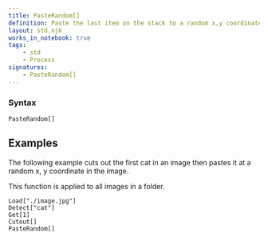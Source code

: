 ```yaml
---
title: PasteRandom[]
definition: Paste the last item on the stack to a random x,y coordinate.
layout: std.njk
works_in_notebook: true
tags:
    - std
    - Process
signatures:
    - PasteRandom[]
---
```


### Syntax

```
PasteRandom[]
```

## Examples

The following example cuts out the first cat in an image then pastes it at a random x, y coordinate in the image.

This function is applied to all images in a folder.

```
Load["./image.jpg"]
Detect["cat"]
Get[1]
Cutout[]
PasteRandom[]
```
